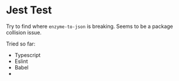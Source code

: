 # Jest Test

Try to find where `enzyme-to-json` is breaking. Seems to be a package collision issue.

Tried so far:

* Typescript
* Eslint
* Babel
* 